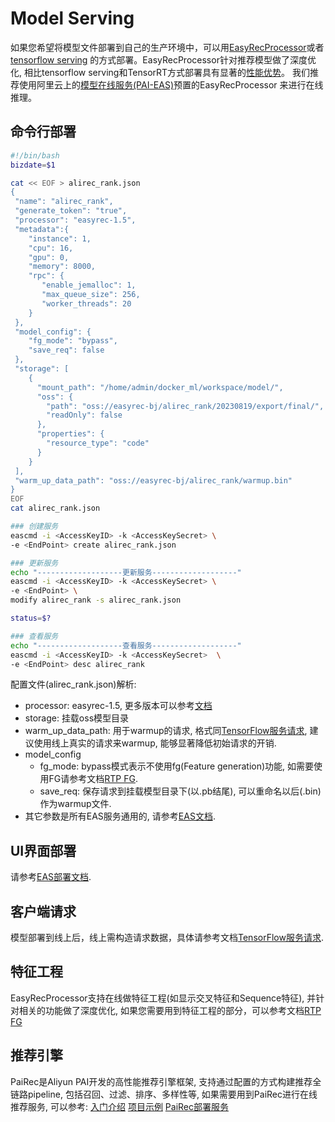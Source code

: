 # Model Serving

如果您希望将模型文件部署到自己的生产环境中，可以用[EasyRecProcessor](https://help.aliyun.com/zh/pai/user-guide/easyrec)或者[tensorflow serving](https://github.com/tensorflow/serving) 的方式部署。EasyRecProcessor针对推荐模型做了深度优化, 相比tensorflow serving和TensorRT方式部署具有显著的[性能优势](./processor.md)。 我们推荐使用阿里云上的[模型在线服务(PAI-EAS)](https://help.aliyun.com/document_detail/113696.html)预置的EasyRecProcessor 来进行在线推理。

## 命令行部署

```bash
#!/bin/bash
bizdate=$1

cat << EOF > alirec_rank.json
{
 "name": "alirec_rank",
 "generate_token": "true",
 "processor": "easyrec-1.5",
 "metadata":{
    "instance": 1,
    "cpu": 16,
    "gpu": 0,
    "memory": 8000,
    "rpc": {
       "enable_jemalloc": 1,
       "max_queue_size": 256,
       "worker_threads": 20
    }
 },
 "model_config": {
    "fg_mode": "bypass",
    "save_req": false
 },
 "storage": [
    {
      "mount_path": "/home/admin/docker_ml/workspace/model/",
      "oss": {
        "path": "oss://easyrec-bj/alirec_rank/20230819/export/final/",
        "readOnly": false
      },
      "properties": {
        "resource_type": "code"
      }
    }
 ],
 "warm_up_data_path": "oss://easyrec-bj/alirec_rank/warmup.bin"
}
EOF
cat alirec_rank.json

### 创建服务
eascmd -i <AccessKeyID> -k <AccessKeySecret> \
-e <EndPoint> create alirec_rank.json

### 更新服务
echo "-------------------更新服务-------------------"
eascmd -i <AccessKeyID> -k <AccessKeySecret> \
-e <EndPoint> \
modify alirec_rank -s alirec_rank.json

status=$?

### 查看服务
echo "-------------------查看服务-------------------"
eascmd -i <AccessKeyID> -k <AccessKeySecret>  \
-e <EndPoint> desc alirec_rank

```

配置文件(alirec_rank.json)解析:

- processor: easyrec-1.5, 更多版本可以参考[文档](./processor.md#Release)
- storage: 挂载oss模型目录
- warm_up_data_path: 用于warmup的请求, 格式同[TensorFlow服务请求](https://help.aliyun.com/document_detail/111055.html), 建议使用线上真实的请求来warmup, 能够显著降低初始请求的开销.
- model_config
  - fg_mode: bypass模式表示不使用fg(Feature generation)功能, 如需要使用FG请参考文档[RTP FG](../feature/rtp_fg.md).
  - save_req: 保存请求到挂载模型目录下(以.pb结尾), 可以重命名以后(.bin)作为warmup文件.
- 其它参数是所有EAS服务通用的, 请参考[EAS文档](https://help.aliyun.com/zh/pai/user-guide/parameters-of-model-services).

## UI界面部署

请参考[EAS部署文档](https://help.aliyun.com/document_detail/110985.html).

## 客户端请求

模型部署到线上后，线上需构造请求数据，具体请参考文档[TensorFlow服务请求](https://help.aliyun.com/document_detail/111055.html).

## 特征工程

EasyRecProcessor支持在线做特征工程(如显示交叉特征和Sequence特征), 并针对相关的功能做了深度优化, 如果您需要用到特征工程的部分，可以参考文档[RTP FG](../feature/rtp_fg.md)

## 推荐引擎

PaiRec是Aliyun PAI开发的高性能推荐引擎框架, 支持通过配置的方式构建推荐全链路pipeline, 包括召回、过滤、排序、多样性等, 如果需要用到PaiRec进行在线推荐服务, 可以参考:
[入门介绍](http://pai-vision-data-hz.oss-cn-zhangjiakou.aliyuncs.com/pairec/docs/pairec/html/intro/intro.html)
[项目示例](http://pai-vision-data-hz.oss-cn-zhangjiakou.aliyuncs.com/pairec/docs/pairec/html/demo/pairec_demo.html)
[PaiRec部署服务](http://pai-vision-data-hz.oss-cn-zhangjiakou.aliyuncs.com/pairec/docs/pairec/html/deploy/eas.html)
